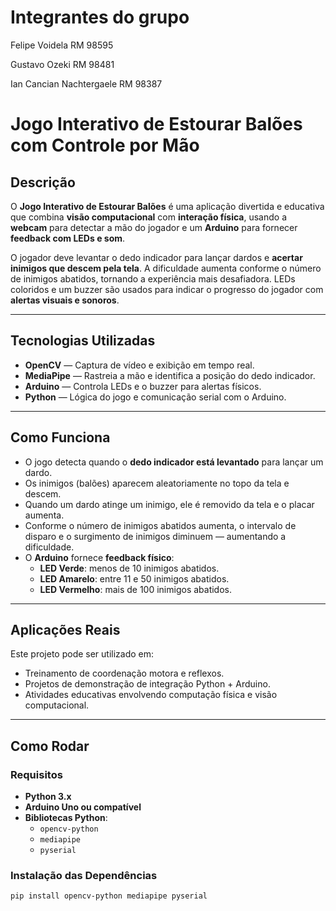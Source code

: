 # Integrantes do grupo 

Felipe Voidela RM 98595

Gustavo Ozeki RM 98481

Ian Cancian Nachtergaele RM 98387

# Jogo Interativo de Estourar Balões com Controle por Mão

## Descrição

O **Jogo Interativo de Estourar Balões** é uma aplicação divertida e educativa que combina **visão computacional** com **interação física**, usando a **webcam** para detectar a mão do jogador e um **Arduino** para fornecer **feedback com LEDs e som**.

O jogador deve levantar o dedo indicador para lançar dardos e **acertar inimigos que descem pela tela**. A dificuldade aumenta conforme o número de inimigos abatidos, tornando a experiência mais desafiadora. LEDs coloridos e um buzzer são usados para indicar o progresso do jogador com **alertas visuais e sonoros**.

---

## Tecnologias Utilizadas

- **OpenCV** — Captura de vídeo e exibição em tempo real.
- **MediaPipe** — Rastreia a mão e identifica a posição do dedo indicador.
- **Arduino** — Controla LEDs e o buzzer para alertas físicos.
- **Python** — Lógica do jogo e comunicação serial com o Arduino.

---

## Como Funciona

- O jogo detecta quando o **dedo indicador está levantado** para lançar um dardo.
- Os inimigos (balões) aparecem aleatoriamente no topo da tela e descem.
- Quando um dardo atinge um inimigo, ele é removido da tela e o placar aumenta.
- Conforme o número de inimigos abatidos aumenta, o intervalo de disparo e o surgimento de inimigos diminuem — aumentando a dificuldade.
- O **Arduino** fornece **feedback físico**:
  - **LED Verde**: menos de 10 inimigos abatidos.
  - **LED Amarelo**: entre 11 e 50 inimigos abatidos.
  - **LED Vermelho**: mais de 100 inimigos abatidos.

---

## Aplicações Reais

Este projeto pode ser utilizado em:

- Treinamento de coordenação motora e reflexos.
- Projetos de demonstração de integração Python + Arduino.
- Atividades educativas envolvendo computação física e visão computacional.

---

## Como Rodar

### Requisitos

- **Python 3.x**
- **Arduino Uno ou compatível**
- **Bibliotecas Python**:
  - `opencv-python`
  - `mediapipe`
  - `pyserial`

### Instalação das Dependências

```bash
pip install opencv-python mediapipe pyserial

